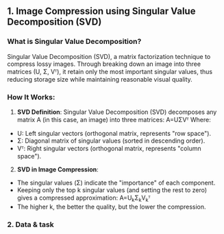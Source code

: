 ## 1. Image Compression using Singular Value Decomposition (SVD)

### What is Singular Value Decomposition?
Singular Value Decomposition (SVD), a matrix factorization technique to compress lossy images. Through breaking down an image into three matrices (U, Σ, Vᵀ), it retain only the most important singular values, thus reducing storage size while maintaining reasonable visual quality.

### How It Works:
1. **SVD Definition**:
   Singular Value Decomposition (SVD) decomposes any matrix A (in this case, an image) into three matrices: A=UΣVᵀ
Where:
- U: Left singular vectors (orthogonal matrix, represents "row space").
- Σ: Diagonal matrix of singular values (sorted in descending order).
- Vᵀ: Right singular vectors (orthogonal matrix, represents "column space").

2. **SVD in Image Compression**:
- The singular values (Σ) indicate the "importance" of each component.
- Keeping only the top k singular values (and setting the rest to zero) gives a compressed approximation: A=U<sub>k</sub>Σ<sub>k</sub>V<sub>k</sub>ᵀ
- The higher k, the better the quality, but the lower the compression.

### 2. Data & task


